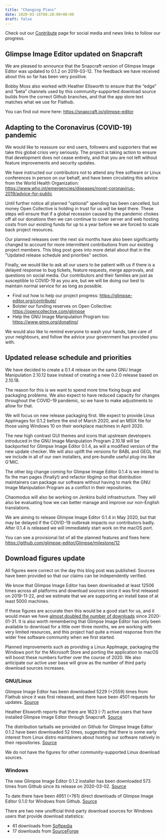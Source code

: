 ```yaml
---
title: "Changing Plans"
date: 2020-03-16T08:28:00+00:00
draft: false
---
```

Check out our [Contribute](/contribute/) page for social media and news links to follow our progress.

## Glimpse Image Editor updated on Snapcraft
We are pleased to announce that the Snapcraft version of Glimpse Image Editor was updated to 0.1.2 on 2019-03-12. The feedback we have received about this so far has been very positive.

Bobby Moss also worked with Heather Ellsworth to ensure that the “edge” and “beta” channels used by this community-supported download source builds from the correct Github branches, and that the app store text matches what we use for Flathub.

You can find out more here: https://snapcraft.io/glimpse-editor

## Adapting to the Coronavirus (COVID-19) pandemic
We would like to reassure our end users, followers and supporters that we take this global crisis very seriously. The project is taking action to ensure that development does not cease entirely, and that you are not left without feature improvements and security updates.

We have instructed our contributors not to attend any free software or Linux conferences in person on our behalf, and have been circulating this advice from the World Health Organization: https://www.who.int/emergencies/diseases/novel-coronavirus-2019/advice-for-public

Until further notice all planned "optional" spending has been cancelled, but money Open Collective is holding in trust for us will be kept there. These steps will ensure that if a global recession caused by the pandemic chokes off all our donations then we can continue to cover server and web hosting costs from our existing funds for up to a year before we are forced to scale back project resources.

Our planned releases over the next six months have also been significantly changed to account for more intermittent contributions from our existing project members. This blog post goes into more detail about that in the "Updated release schedule and priorities" section.

Finally, we would like to ask all our users to be patient with us if there is a delayed response to bug tickets, feature requests, merge approvals, and questions on social media. Our contributors and their families are just as susceptible to COVID-19 as you are, but we will be doing our best to maintain normal service for as long as possible.

* Find out how to help our project progress: https://glimpse-editor.org/contribute/
* Bolster our funding reserves on Open Collective: https://opencollective.com/glimpse
* Help the GNU Image Manipulation Program too: https://www.gimp.org/donating/

We would also like to remind everyone to wash your hands, take care of your neighbours, and follow the advice your government has provided you with.

## Updated release schedule and priorities
We have decided to create a 0.1.4 release on the same GNU Image Manipulation 2.10.12 base instead of creating a new 0.2.0 release based on 2.10.18.

The reason for this is we want to spend more time fixing bugs and packaging problems. We also expect to have reduced capacity for changes throughout the COVID-19 pandemic, so we have to make adjustments to allow for that.

We will focus on new release packaging first. We expect to provide Linux AppImages for 0.1.2 before the end of March 2020, and an MSIX file for those using Windows 10 on their workplace machines in April 2020.

The new high contrast GUI themes and icons that upstream developers introduced in the GNU Image Manipulation Program 2.10.18 will be backported for Glimpse Image Editor 0.1.4, as will a modified version of the new update checker. We will also uplift the versions for BABL and GEGL that we include in all of our own installers, and pre-bundle useful plug-ins like G'MIC.

The other big change coming for Glimpse Image Editor 0.1.4 is we intend to fix the man pages (finally!) and refactor libgimp so that distribution maintainers can package our software without having to mark the GNU Image Manipulation Program as a conflict in their repositories.

Chaomodus will also be working on Jenkins build infrastructure. They will also be evaluating how we can better manage and improve our non-English translations.

We are aiming to release Glimpse Image Editor 0.1.4 in May 2020, but that may be delayed if the COVID-19 outbreak impacts our contributors badly. After 0.1.4 is released we will immediately start work on the macOS port.

You can see a provisional list of all the planned features and fixes here: https://github.com/glimpse-editor/Glimpse/milestone/12

## Download figures update
All figures were correct on the day this blog post was published. Sources have been provided so that our claims can be independently verified.

We know that Glimpse Image Editor has been downloaded at least 12506 times across all platforms and download sources since it was first released on 2019-11-22, and we estimate that we are supporting an install base of at least 5000 machines.

If these figures are accurate then this would be a good start for us, and it would mean we have [almost doubled the number of downloads](/posts/progress-on-our-first-errata-release/) since 2020-01-31. It is also worth remembering that Glimpse Image Editor has only been available to download for a little over three months, we are working with very limited resources, and this project had quite a mixed response from the wider free software community when we first started.

Planned improvements such as providing a Linux AppImage, packaging the Windows port for the Microsoft Store and porting the application to macOS will boost these numbers further over the course of 2020. We also anticipate our active user base will grow as the number of third party download sources increases.

### GNU/Linux
Glimpse Image Editor has been downloaded 5229 (+2559) times from Flathub since it was first released, and there have been 4501 requests for updates. [Source](https://gitlab.com/ahayzen/flathub-api-stats-generator)

Heather Ellsworth reports that there are 1623 (-7) active users that have installed Glimpse Image Editor through Snapcraft. [Source](/glimpse-snap-2020-03-14.png)

The distribution tarballs we provided on Github for Glimpse Image Editor 0.1.2 have been downloaded 52 times, suggesting that there is some early interest from Linux distro maintainers about hosting our software natively in their repositories. [Source](https://somsubhra.com/github-release-stats/?username=glimpse-editor&repository=Glimpse)

We do not have the figures for other community-supported Linux download sources.

### Windows
The new Glimpse Image Editor 0.1.2 installer has been downloaded 573 times from Github since its release on 2020-03-02. [Source](https://somsubhra.com/github-release-stats/?username=glimpse-editor&repository=Glimpse)

To date there have been 4951 (+761) direct downloads of Glimpse Image Editor 0.1.0 for Windows from Github. [Source](https://somsubhra.com/github-release-stats/?username=glimpse-editor&repository=Glimpse)

There are two new unofficial third-party download sources for Windows users that provide download statistics:

* 61 downloads from [Softpedia](https://www.softpedia.com/dyn-search.php?search_term=glimpse)
* 17 downloads from [SourceForge](https://sourceforge.net/projects/glimpse-image-editor/)
